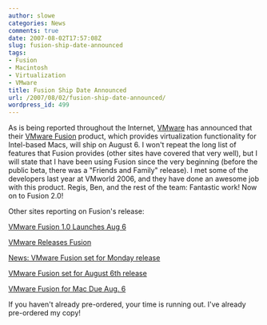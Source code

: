```yaml
---
author: slowe
categories: News
comments: true
date: 2007-08-02T17:57:08Z
slug: fusion-ship-date-announced
tags:
- Fusion
- Macintosh
- Virtualization
- VMware
title: Fusion Ship Date Announced
url: /2007/08/02/fusion-ship-date-announced/
wordpress_id: 499
---
```


As is being reported throughout the Internet, [VMware](http://www.vmware.com/) has announced that their [VMware Fusion](http://www.vmware.com/mac/) product, which provides virtualization functionality for Intel-based Macs, will ship on August 6. I won't repeat the long list of features that Fusion provides (other sites have covered that very well), but I will state that I have been using Fusion since the very beginning (before the public beta, there was a "Friends and Family" release). I met some of the developers last year at VMworld 2006, and they have done an awesome job with this product. Regis, Ben, and the rest of the team: Fantastic work! Now on to Fusion 2.0!

Other sites reporting on Fusion's release:

[VMware Fusion 1.0 Launches Aug 6](http://www.macobserver.com/article/2007/08/02.2.shtml)

[VMware Releases Fusion](http://www.pcworld.com/article/id,135394-pg,1/article.html)

[News: VMware Fusion set for Monday release](http://feeds.macworld.com/~r/macworld/all/~3/139964787/index.php)

[VMware Fusion set for August 6th release](http://www.tuaw.com/2007/08/02/vmware-fusion-set-for-august-6th-release/)

[VMware Fusion for Mac Due Aug. 6](http://feeds.ziffdavis.com/~r/ziffdavis/eweek/tech/~3/139995975/0,1759,2165224,00.asp)

If you haven't already pre-ordered, your time is running out. I've already pre-ordered my copy!
